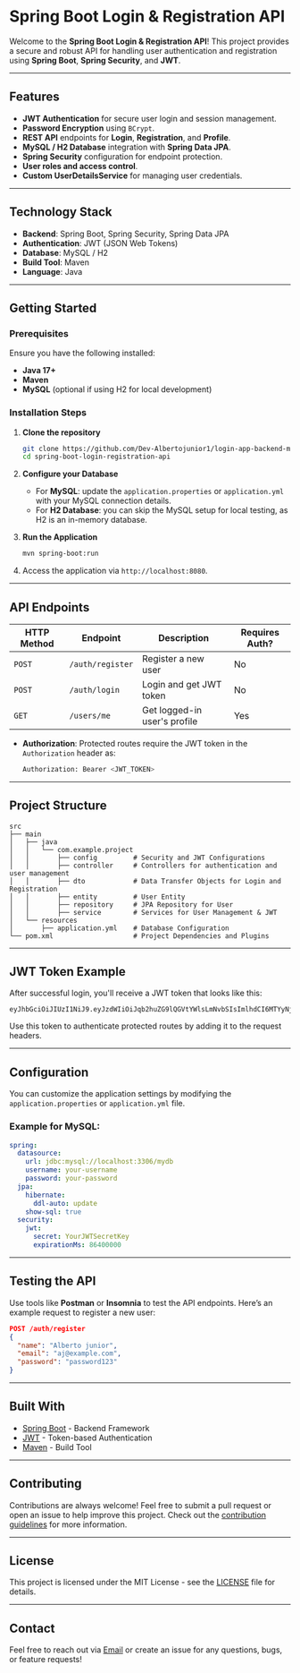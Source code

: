 # Spring Boot Login & Registration API

Welcome to the **Spring Boot Login & Registration API**! This project provides a secure and robust API for handling user authentication and registration using **Spring Boot**, **Spring Security**, and **JWT**.

---

## Features

- **JWT Authentication** for secure user login and session management.
- **Password Encryption** using `BCrypt`.
- **REST API** endpoints for **Login**, **Registration**, and **Profile**.
- **MySQL / H2 Database** integration with **Spring Data JPA**.
- **Spring Security** configuration for endpoint protection.
- **User roles and access control**.
- **Custom UserDetailsService** for managing user credentials.

---

## Technology Stack

- **Backend**: Spring Boot, Spring Security, Spring Data JPA
- **Authentication**: JWT (JSON Web Tokens)
- **Database**: MySQL / H2
- **Build Tool**: Maven
- **Language**: Java

---

## Getting Started

### Prerequisites
Ensure you have the following installed:

- **Java 17+**
- **Maven**
- **MySQL** (optional if using H2 for local development)

### Installation Steps

1. **Clone the repository**
   ```bash
   git clone https://github.com/Dev-Albertojunior1/login-app-backend-main.git
   cd spring-boot-login-registration-api

2. **Configure your Database**

   - For **MySQL**: update the `application.properties` or `application.yml` with your MySQL connection details.
   - For **H2 Database**: you can skip the MySQL setup for local testing, as H2 is an in-memory database.

3. **Run the Application**
   ```bash
   mvn spring-boot:run
   ```

4. Access the application via `http://localhost:8080`.

---

## API Endpoints

| HTTP Method | Endpoint              | Description                   | Requires Auth? |
|-------------|-----------------------|-------------------------------|----------------|
| `POST`      | `/auth/register`       | Register a new user            | No             |
| `POST`      | `/auth/login`          | Login and get JWT token        | No             |
| `GET`       | `/users/me`            | Get logged-in user's profile   | Yes            |

- **Authorization**: Protected routes require the JWT token in the `Authorization` header as:  
  ```bash
  Authorization: Bearer <JWT_TOKEN>
  ```

---

## Project Structure

```
src
├── main
│   ├── java
│   │   └── com.example.project
│   │       ├── config         # Security and JWT Configurations
│   │       ├── controller     # Controllers for authentication and user management
│   │       ├── dto            # Data Transfer Objects for Login and Registration
│   │       ├── entity         # User Entity
│   │       ├── repository     # JPA Repository for User
│   │       ├── service        # Services for User Management & JWT
│   └── resources
│       ├── application.yml    # Database Configuration
└── pom.xml                    # Project Dependencies and Plugins
```

---

## JWT Token Example

After successful login, you'll receive a JWT token that looks like this:

```
eyJhbGciOiJIUzI1NiJ9.eyJzdWIiOiJqb2huZG9lQGVtYWlsLmNvbSIsImlhdCI6MTYyNjU5MjA1MywiZXhwIjoxNjI2NTk1NjUzfQ.SflKxwRJSMeKKF2QT4fwpMeJf36POk6yJV_adQssw5c
```

Use this token to authenticate protected routes by adding it to the request headers.

---

## Configuration

You can customize the application settings by modifying the `application.properties` or `application.yml` file.

### Example for MySQL:

```yaml
spring:
  datasource:
    url: jdbc:mysql://localhost:3306/mydb
    username: your-username
    password: your-password
  jpa:
    hibernate:
      ddl-auto: update
    show-sql: true
  security:
    jwt:
      secret: YourJWTSecretKey
      expirationMs: 86400000
```

---

## Testing the API

Use tools like **Postman** or **Insomnia** to test the API endpoints. Here’s an example request to register a new user:

```json
POST /auth/register
{
  "name": "Alberto junior",
  "email": "aj@example.com",
  "password": "password123"
}
```

---

## Built With

- [Spring Boot](https://spring.io/projects/spring-boot) - Backend Framework
- [JWT](https://jwt.io/) - Token-based Authentication
- [Maven](https://maven.apache.org/) - Build Tool

---

## Contributing

Contributions are always welcome! Feel free to submit a pull request or open an issue to help improve this project. Check out the [contribution guidelines](CONTRIBUTING.md) for more information.

---

## License

This project is licensed under the MIT License - see the [LICENSE](LICENSE) file for details.

---

## Contact

Feel free to reach out via [Email](albertojunior848423803@gmail.com) or create an issue for any questions, bugs, or feature requests!

